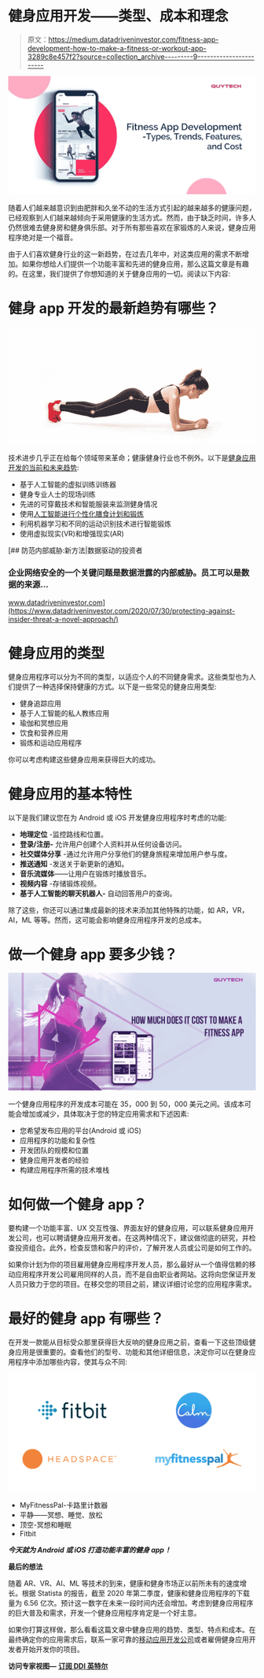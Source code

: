 # 健身应用开发——类型、成本和理念

> 原文：<https://medium.datadriveninvestor.com/fitness-app-development-how-to-make-a-fitness-or-workout-app-3289c8e457f2?source=collection_archive---------9----------------------->

![](img/22b7f253d74c36c028a3fedb5d667686.png)

随着人们越来越意识到由肥胖和久坐不动的生活方式引起的越来越多的健康问题，已经观察到人们越来越倾向于采用健康的生活方式。然而，由于缺乏时间，许多人仍然很难去健身房和健身俱乐部。对于所有那些喜欢在家锻炼的人来说，健身应用程序绝对是一个福音。

由于人们喜欢健身行业的这一新趋势，在过去几年中，对这类应用的需求不断增加。如果你想给人们提供一个功能丰富和先进的健身应用，那么这篇文章是有趣的。在这里，我们提供了你想知道的关于健身应用的一切。阅读以下内容:

# **健身 app 开发的最新趋势有哪些？**

![](img/3683712803b656943649cc1466d91052.png)

技术进步几乎正在给每个领域带来革命；健康健身行业也不例外。以下是[健身应用开发的当前和未来趋势](https://www.quytech.com/blog/fitness-and-gym-app-development/?utm_medium=Medium&utm_source=Fitnessapp):

*   基于人工智能的虚拟训练训练器
*   健身专业人士的现场训练
*   先进的可穿戴技术和智能服装来监测健身情况
*   使用[人工智能进行个性化膳食计划和锻炼](https://medium.com/@er.raturi5/how-to-build-a-home-workout-app-a560a160e29e)
*   利用机器学习和不同的运动识别技术进行智能锻炼
*   使用虚拟现实(VR)和增强现实(AR)

[](https://www.datadriveninvestor.com/2020/07/30/protecting-against-insider-threat-a-novel-approach/) [## 防范内部威胁:新方法|数据驱动的投资者

### 企业网络安全的一个关键问题是数据泄露的内部威胁。员工可以是数据的来源…

www.datadriveninvestor.com](https://www.datadriveninvestor.com/2020/07/30/protecting-against-insider-threat-a-novel-approach/) 

# **健身应用的类型**

健身应用程序可以分为不同的类型，以适应个人的不同健身需求。这些类型也为人们提供了一种选择保持健康的方式。以下是一些常见的健身应用类型:

*   健身追踪应用
*   基于人工智能的私人教练应用
*   瑜伽和冥想应用
*   饮食和营养应用
*   锻炼和运动应用程序

你可以考虑构建这些健身应用来获得巨大的成功。

# **健身应用的基本特性**

以下是我们建议您在为 Android 或 iOS 开发健身应用程序时考虑的功能:

*   **地理定位** -监控路线和位置。
*   **登录/注册-** 允许用户创建个人资料并从任何设备访问。
*   **社交媒体分享** -通过允许用户分享他们的健身旅程来增加用户参与度。
*   **推送通知** -发送关于新更新的通知。
*   **音乐流媒体**——让用户在锻炼时播放音乐。
*   **视频内容** -存储锻炼视频。
*   **基于人工智能的聊天机器人-** 自动回答用户的查询。

除了这些，你还可以通过集成最新的技术来添加其他特殊的功能，如 AR，VR，AI，ML 等等。然而，这可能会影响健身应用程序开发的总成本。

# **做一个健身 app 要多少钱？**

![](img/a5a6a1f64159c35dba653a233270c801.png)

一个健身应用程序的开发成本可能在 35，000 到 50，000 美元之间。该成本可能会增加或减少，具体取决于您的特定应用需求和下述因素:

*   您希望发布应用的平台(Android 或 iOS)
*   应用程序的功能和复杂性
*   开发团队的规模和位置
*   健身应用开发者的经验
*   构建应用程序所需的技术堆栈

# **如何做一个健身 app？**

要构建一个功能丰富、UX 交互性强、界面友好的健身应用，可以联系健身应用开发公司，也可以聘请健身应用开发者。在这两种情况下，建议做彻底的研究，并检查投资组合。此外，检查反馈和客户的评价，了解开发人员或公司是如何工作的。

如果你计划为你的项目雇用健身应用程序开发人员，那么最好从一个值得信赖的移动应用程序开发公司雇用同样的人员，而不是自由职业者网站。这将向您保证开发人员只致力于您的项目。在移交您的项目之前，建议详细讨论您的应用程序需求。

# **最好的健身 app 有哪些？**

在开发一款能从目标受众那里获得巨大反响的健身应用之前，查看一下这些顶级健身应用是很重要的。查看他们的型号、功能和其他详细信息，决定你可以在健身应用程序中添加哪些内容，使其与众不同:

![](img/81166d580d350f11db04955183a31701.png)

*   MyFitnessPal-卡路里计数器
*   平静——冥想、睡觉、放松
*   顶空-冥想和睡眠
*   Fitbit

***今天就为 Android 或 iOS 打造功能丰富的健身 app！***

**最后的想法**

随着 AR、VR、AI、ML 等技术的到来，健康和健身市场正以前所未有的速度增长。根据 Statista 的报告，截至 2020 年第二季度，健康和健身应用程序的下载量为 6.56 亿次。预计这一数字在未来一段时间内还会增加。考虑到健身应用程序的巨大普及和需求，开发一个健身应用程序肯定是一个好主意。

如果你打算这样做，那么看看这篇文章中健身应用的趋势、类型、特点和成本。在最终确定你的应用需求后，联系一家可靠的[移动应用开发公司](https://www.quytech.com/?utm_medium=Medium&utm_source=Fitnessapp)或者雇佣健身应用开发者开始开发你的项目。

**访问专家视图—** [**订阅 DDI 英特尔**](https://datadriveninvestor.com/ddi-intel)